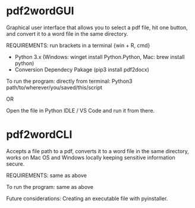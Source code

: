 # pdf2wordGUI
Graphical user interface that allows you to select a pdf file, hit one button, and convert it to a word file in the same directory. 

REQUIREMENTS: run brackets in a terminal {win + R, cmd}
- Python 3.x (Windows: winget install Python.Python, Mac: brew install python)
- Conversion Dependecy Pakage (pip3 install pdf2docx)

To run the program:
directly from terminal: Python3 path/to/wherever/you/saved/this/script 

OR

Open the file in Python IDLE / VS Code and run it from there. 


# pdf2wordCLI
Accepts a file path to a pdf, converts it to a word file in the same directory, works on Mac OS and Windows locally keeping sensitive information secure. 

REQUIREMENTS: same as above

To run the program: same as above 

Future considerations: Creating an executable file with pyinstaller.
